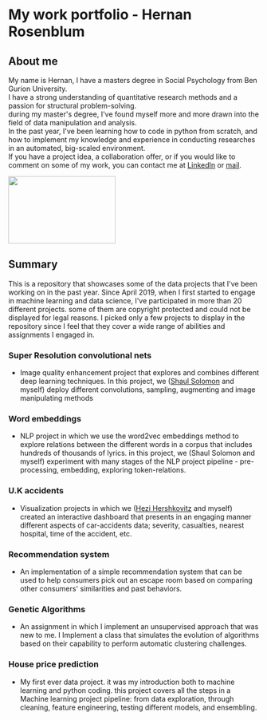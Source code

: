 # My work portfolio - Hernan Rosenblum

## About me
 My name is Hernan, I have a masters degree in Social Psychology from Ben Gurion University. <br>
 I have a strong understanding of quantitative research methods and a passion for structural problem-solving.<br>
 during my master's degree, I've found myself more and more drawn into the field of data manipulation and analysis.<br>
 In the past year, I've been learning how to code in python from scratch, and how to implement my knowledge and experience in conducting researches in an automated, big-scaled environment.<br>
If you have a project idea, a collaboration offer, or if you would like to comment on some of my work, you can contact me at [LinkedIn](https://www.linkedin.com/in/hernan-rosenblum-719516163/) or [mail](hernan.rosenblum89@gmail.com).

<img src="https://cdn.clipart.email/b31a8e4dce12c35ea192f8420687c3fc_python-logo-clipart-easy-pandas-python-logo-png-download-_1242-733.png" width="215" height="135">

## Summary
This is a repository that showcases some of the data projects that I've been working on in the past year.
Since April 2019, when I first started to engage in machine learning and data science, I've participated in more than 20 different projects. some of them are copyright protected and could not be displayed for legal reasons.
I picked only a few projects to display in the repository since I feel that they cover a wide range of abilities and assignments I engaged in. 

### Super Resolution convolutional nets 
- Image quality enhancement project that explores and combines different deep learning techniques. In this project, we ([Shaul Solomon](https://github.com/ShaulSolomon) and myself) deploy different convolutions, sampling, augmenting and image manipulating methods 

### Word embeddings
- NLP project in which we use the word2vec embeddings method to explore relations between the different words in a corpus that includes hundreds of thousands of lyrics. in this project, we (Shaul Solomon and myself) experiment with many stages of the NLP project pipeline - pre-processing, embedding, exploring token-relations.

### U.K accidents
 - Visualization projects in which we ([Hezi Hershkovitz](https://github.com/hershkoy) and myself) created an interactive dashboard that presents in an engaging manner different aspects of car-accidents data; severity, casualties, nearest hospital, time of the accident, etc.

### Recommendation system
- An implementation of a simple recommendation system that can be used to help consumers pick out an escape room based on comparing other consumers' similarities and past behaviors.

### Genetic Algorithms
- An assignment in which I implement an unsupervised approach that was new to me. I Implement a class that simulates the evolution of algorithms based on their capability to perform automatic clustering challenges.

### House price prediction
- My first ever data project. it was my introduction both to machine learning and python coding. this project covers all the steps in a Machine learning project pipeline: from data exploration, through cleaning, feature engineering, testing different models, and ensembling.
